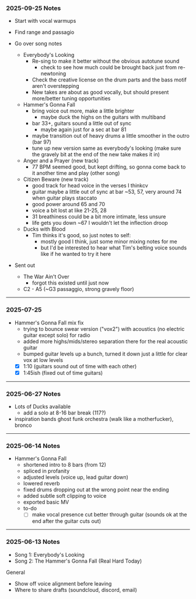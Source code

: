 ### 2025-09-25 Notes
- Start with vocal warmups
- Find range and passagio
- Go over song notes
	- Everybody's Looking
		- Re-sing to make it better without the obvious autotune sound
			- check to see how much could be brought back just from re-newtoning
		- Check the creative license on the drum parts and the bass motif aren't overstepping 
		- New takes are about as good vocally, but should present more/better tuning opportunities
	- Hammer's Gonna Fall
		- bring voice out more, make a little brighter
			- maybe duck the highs on the guitars with multiband
		- bar 33+, guitars sound a little out of sync
			- maybe again just for a sec at bar 81
		- maybe transition out of heavy drums a little smoother in the outro (bar 97)
		- tune up new version same as everybody's looking (make sure the gravely bit at the end of the new take makes it in)
	- Anger and a Prayer (new track)
		- 77 BPM seemed good, but kept drifting, so gonna come back to it another time and play (other song)
	- Citizen Beware (new track)
		- good track for head voice in the verses I thinkcv
		- guitar maybe a little out of sync at bar ~53, 57, very around 74 when guitar plays staccato
		- good power around 65 and 70
		- voice a bit lost at like 21-25, 28
		- 31 breathiness could be a bit more intimate, less unsure
		- life gets you down ~67 I wouldn't let the inflection droop
	- Ducks with Blood
		- Tim thinks it's good, so just notes to self:
			- mostly good I think, just some minor mixing notes for me
			- but I'd be interested to hear what Tim's belting voice sounds like if he wanted to try it here
- Sent out 

	- The War Ain't Over
		- forgot this existed until just now
	- C2 - A5 (~G3 passaggio, strong gravely floor)
---
### 2025-07-25
- Hammer's Gonna Fall mix fix
	- trying to bounce swear version ("vox2") with acoustics (no electric guitar except solo) for radio
	- added more highs/mids/stereo separation there for the real acoustic guitar
	- bumped guitar levels up a bunch, turned it down just a little for clear vox at low levels
	- [x] 1:10 (guitars sound out of time with each other)
	- [x] 1:45ish (fixed out of time guitars)
---
### 2025-06-27 Notes
- Lots of Ducks available
	- add a solo at 8-16 bar break (117?)
- inspiration bands ghost funk orchestra (walk like a motherfucker), bronco
---
### 2025-06-14 Notes
- Hammer's Gonna Fall
	- shortened intro to 8 bars (from 12)
	- spliced in profanity
	- adjusted levels (voice up, lead guitar down)
	- lowered reverb
	- fixed drums dropping out at the wrong point near the ending
	- added subtle soft clipping to voice 
	- exported basic MV
	- to-do
		- [ ] make vocal presence cut better through guitar (sounds ok at the end after the guitar cuts out)
---
### 2025-06-13 Notes
- Song 1: Everybody's Looking
- Song 2: The Hammer's Gonna Fall (Real Hard Today)

General
- Show off voice alignment before leaving
- Where to share drafts (soundcloud, discord, email)

